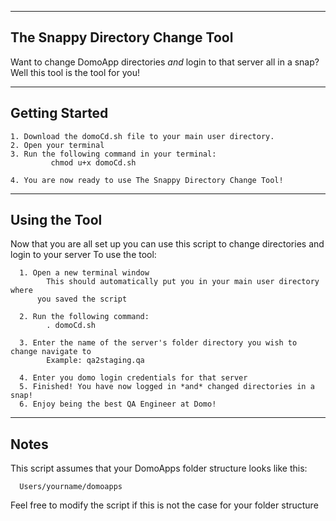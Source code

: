 ---------------------------------
The Snappy Directory Change Tool
---------------------------------
Want to change DomoApp directories *and* login to that server all in a snap? Well this tool is the tool for you!

---------------
Getting Started
---------------
    1. Download the domoCd.sh file to your main user directory.
    2. Open your terminal
    3. Run the following command in your terminal:
             chmod u+x domoCd.sh

    4. You are now ready to use The Snappy Directory Change Tool!

--------------
Using the Tool
--------------
Now that you are all set up you can use this script to change directories and
login to your server
To use the tool:

      1. Open a new terminal window
            This should automatically put you in your main user directory where
          you saved the script

      2. Run the following command:
            . domoCd.sh

      3. Enter the name of the server's folder directory you wish to change navigate to
            Example: qa2staging.qa

      4. Enter you domo login credentials for that server
      5. Finished! You have now logged in *and* changed directories in a snap!
      6. Enjoy being the best QA Engineer at Domo!

------
Notes
------
This script assumes that your DomoApps folder structure looks like this:

      Users/yourname/domoapps

Feel free to modify the script if this is not the case for your folder structure
